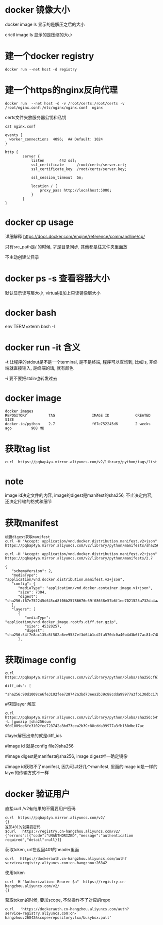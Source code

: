 # docker 镜像大小
docker image ls 显示的是解压之后的大小

crictl image ls 显示的是压缩的大小

# 建一个docker registry
```docker run --net host -d registry```

# 建一个https的nginx反向代理

```docker run  --net host -d -v /root/certs:/root/certs -v /root/nginx.conf:/etc/nginx/nginx.conf  nginx```

certs文件夹放服务器公钥和私钥

```
cat nginx.conf

events {
  worker_connections  4096;  ## Default: 1024
}

http {
        server {
            listen       443 ssl;
            ssl_certificate      /root/certs/server.crt;
            ssl_certificate_key  /root/certs/server.key;

            ssl_session_timeout  5m;

            location / {
                proxy_pass http://localhost:5000;
            }
        }
}
```

# docker cp usage
详细解释 https://docs.docker.com/engine/reference/commandline/cp/

只有src_path是/.的时候, 才是目录同步, 其他都是往文件夹里面放

不主动创建父目录

# docker ps -s 查看容器大小
默认显示读写层大小, virtual指加上只读镜像层大小

# docker bash

env TERM=xterm bash -l

# docker run -it 含义
-t 让程序的stdout是不是一个terminal, 是不是终端, 程序可以查询到, 比如ls, 非终端就直接输入, 是终端的话, 就有颜色

-i 要不要把stdin也转发过去

# docker image

```
docker images
REPOSITORY          TAG                 IMAGE ID            CREATED             SIZE
docker.io/python    2.7                 f67e752245d6        2 weeks ago         908 MB
```

# 获取tag list
```
curl  https://pqbap4ya.mirror.aliyuncs.com/v2/library/python/tags/list
```

# note
image id决定文件的内容, image的digest是manifest的sha256, 不止决定内容, 还决定传输的格式和细节

# 获取manifest
```
根据digest获取manifest
curl -H "Accept: application/vnd.docker.distribution.manifest.v2+json" https://pqbap4ya.mirror.aliyuncs.com/v2/library/python/manifests/sha256:0bfc35ca8afbf04440152f1b8b15b928d99ba4a319e4967d50166bab6f40e084

curl -H "Accept: application/vnd.docker.distribution.manifest.v2+json" https://pqbap4ya.mirror.aliyuncs.com/v2/library/python/manifests/2.7

{
   "schemaVersion": 2,
   "mediaType": "application/vnd.docker.distribution.manifest.v2+json",
   "config": {
      "mediaType": "application/vnd.docker.container.image.v1+json",
      "size": 7304,
      "digest": "sha256:f67e752245d645cd8f06b25786676e59f08638e57b6f1ee7021525a732da4aa4"
   },
   "layers": [
      {
         "mediaType": "application/vnd.docker.image.rootfs.diff.tar.gzip",
         "size": 45320257,
         "digest": "sha256:54f7e8ac135a5f502a6ee9537ef3d64b1cd2fa570dc0a40b4d3b6f7ac81e7486"
      },
```

# 获取image config
```
curl  https://pqbap4ya.mirror.aliyuncs.com/v2/library/python/blobs/sha256:f67e752245d645cd8f06b25786676e59f08638e57b6f1ee7021525a732da4aa4

diff_ids": [
            "sha256:90d1009ce6fe3102fee728742a3bd73eea2b39c88cdda99977a3fb130dbc17ac
```

#获取layer 解压
```
curl  https://pqbap4ya.mirror.aliyuncs.com/v2/library/python/blobs/sha256:54f7e8ac135a5f502a6ee9537ef3d64b1cd2fa570dc0a40b4d3b6f7ac81e7486 -L |gunzip |sha256sum
90d1009ce6fe3102fee728742a3bd73eea2b39c88cdda99977a3fb130dbc17ac
```

#layer解压出来的就是diff_ids

#image id 就是config file的sha256

#image digest是manifest的sha256, image digest唯一确定镜像

#image id获取不了manifest, 因为可以好几个manifest, 里面的image id是一样的 layer的传输方式不一样

# docker 验证用户
直接curl /v2有结果的不需要用户密码
```
curl  https://pqbap4ya.mirror.aliyuncs.com/v2/
{}
返回401的就需要密码
$curl   https://registry.cn-hangzhou.aliyuncs.com/v2/
{"errors":[{"code":"UNAUTHORIZED","message":"authentication required","detail":null}]}
```

获取token, url在返回401的header里面
```
curl   https://dockerauth.cn-hangzhou.aliyuncs.com/auth?service=registry.aliyuncs.com:cn-hangzhou:26842
```

使用token
```
curl -H "Authorization: Bearer $a"  https://registry.cn-hangzhou.aliyuncs.com/v2/
{}
```

获取token的时候, 要加scope, 不然操作不了对应的repo
```
curl   'https://dockerauth.cn-hangzhou.aliyuncs.com/auth?service=registry.aliyuncs.com:cn-hangzhou:26842&scope=repository:lxx/busybox:pull'
```
